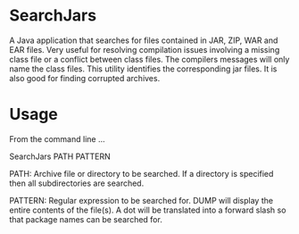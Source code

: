 # SearchJars

A Java application that searches for files contained in JAR, ZIP, WAR and EAR 
files. Very useful for resolving compilation issues involving a missing class 
file or a conflict between class files. The compilers messages will only name 
the class files. This utility identifies the corresponding jar files. It is 
also good for finding corrupted archives.

# Usage

From the command line ...

SearchJars PATH PATTERN

PATH: Archive file or directory to be searched. If a directory is specified 
	then all subdirectories are searched.

PATTERN: Regular expression to be searched for. DUMP will display the
		entire contents of the file(s). A dot will be translated into
		a forward slash so that package names can be searched for. 